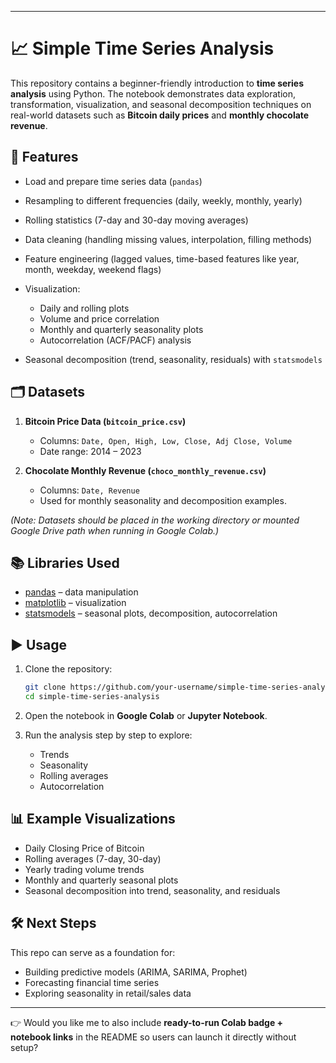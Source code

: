 

---

# 📈 Simple Time Series Analysis

This repository contains a beginner-friendly introduction to **time series analysis** using Python. The notebook demonstrates data exploration, transformation, visualization, and seasonal decomposition techniques on real-world datasets such as **Bitcoin daily prices** and **monthly chocolate revenue**.

## 🚀 Features

* Load and prepare time series data (`pandas`)
* Resampling to different frequencies (daily, weekly, monthly, yearly)
* Rolling statistics (7-day and 30-day moving averages)
* Data cleaning (handling missing values, interpolation, filling methods)
* Feature engineering (lagged values, time-based features like year, month, weekday, weekend flags)
* Visualization:

  * Daily and rolling plots
  * Volume and price correlation
  * Monthly and quarterly seasonality plots
  * Autocorrelation (ACF/PACF) analysis
* Seasonal decomposition (trend, seasonality, residuals) with `statsmodels`

## 🗂️ Datasets

1. **Bitcoin Price Data (`bitcoin_price.csv`)**

   * Columns: `Date, Open, High, Low, Close, Adj Close, Volume`
   * Date range: 2014 – 2023

2. **Chocolate Monthly Revenue (`choco_monthly_revenue.csv`)**

   * Columns: `Date, Revenue`
   * Used for monthly seasonality and decomposition examples.

*(Note: Datasets should be placed in the working directory or mounted Google Drive path when running in Google Colab.)*

## 📚 Libraries Used

* [pandas](https://pandas.pydata.org/) – data manipulation
* [matplotlib](https://matplotlib.org/) – visualization
* [statsmodels](https://www.statsmodels.org/) – seasonal plots, decomposition, autocorrelation

## ▶️ Usage

1. Clone the repository:

   ```bash
   git clone https://github.com/your-username/simple-time-series-analysis.git
   cd simple-time-series-analysis
   ```

2. Open the notebook in **Google Colab** or **Jupyter Notebook**.

3. Run the analysis step by step to explore:

   * Trends
   * Seasonality
   * Rolling averages
   * Autocorrelation

## 📊 Example Visualizations

* Daily Closing Price of Bitcoin
* Rolling averages (7-day, 30-day)
* Yearly trading volume trends
* Monthly and quarterly seasonal plots
* Seasonal decomposition into trend, seasonality, and residuals

## 🛠️ Next Steps

This repo can serve as a foundation for:

* Building predictive models (ARIMA, SARIMA, Prophet)
* Forecasting financial time series
* Exploring seasonality in retail/sales data

---

👉 Would you like me to also include **ready-to-run Colab badge + notebook links** in the README so users can launch it directly without setup?
